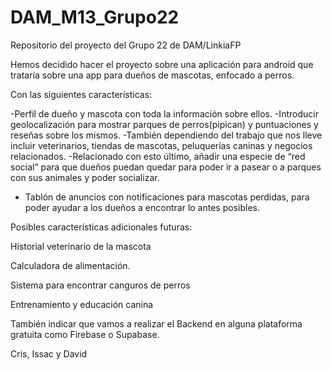  # DAM_M13_Grupo22
Repositorio del proyecto del Grupo 22 de DAM/LinkiaFP

Hemos decidido hacer el proyecto sobre una aplicación para android que trataría sobre una app para dueños de mascotas, enfocado a perros.

Con las siguientes características:

-Perfil de dueño y mascota con toda la información sobre ellos. 
-Introducir geolocalización para mostrar parques de perros(pipican) y puntuaciones y reseñas sobre los mismos. 
-También dependiendo del trabajo que nos lleve incluir veterinarios, tiendas de mascotas, peluquerías caninas y negocios relacionados. 
-Relacionado con esto último, añadir una especie de “red social” para que dueños puedan quedar para poder ir a pasear o a parques con sus animales y poder socializar. 
- Tablón de anuncios con notificaciones para mascotas perdidas, para poder ayudar a los dueños a encontrar lo antes posibles. 
 

Posibles características adicionales futuras: 
 

Historial veterinario de la mascota 

Calculadora de alimentación. 

Sistema para encontrar canguros de perros 

Entrenamiento y educación canina 



También indicar que vamos a realizar el Backend en alguna plataforma gratuita como Firebase o Supabase. 

Cris, Issac y David
